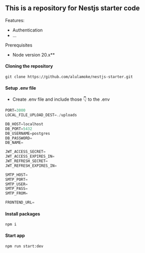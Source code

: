 ## This is a repository for Nestjs starter code

Features:

- Authentication
- ...

Prerequisites

- Node version 20.x\*\*

#### Cloning the repository

```shell
git clone https://github.com/alulamoke/nestjs-starter.git
```

#### Setup .env file

- Create .env file and include those 👇 to the .env

```js
PORT=3000
LOCAL_FILE_UPLOAD_DEST=./uploads

DB_HOST=localhost
DB_PORT=5432
DB_USERNAME=postgres
DB_PASSWORD=
DB_NAME=

JWT_ACCESS_SECRET=
JWT_ACCESS_EXPIRES_IN=
JWT_REFRESH_SECRET=
JWT_REFRESH_EXPIRES_IN=

SMTP_HOST=
SMTP_PORT=
SMTP_USER=
SMTP_PASS=
SMTP_FROM=

FRONTEND_URL=
```

#### Install packages

```shell
npm i
```

#### Start app

```shell
npm run start:dev
```
